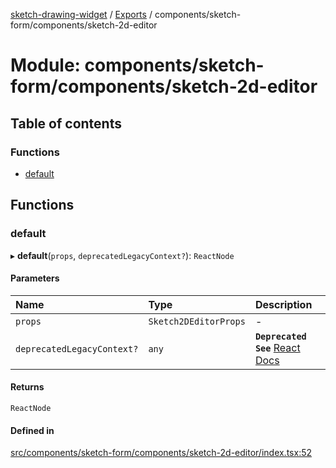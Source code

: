 [sketch-drawing-widget](../README.md) / [Exports](../modules.md) / components/sketch-form/components/sketch-2d-editor

# Module: components/sketch-form/components/sketch-2d-editor

## Table of contents

### Functions

- [default](components_sketch_form_components_sketch_2d_editor.md#default)

## Functions

### default

▸ **default**(`props`, `deprecatedLegacyContext?`): `ReactNode`

#### Parameters

| Name                       | Type                  | Description                                                                                                                           |
| :------------------------- | :-------------------- | :------------------------------------------------------------------------------------------------------------------------------------ |
| `props`                    | `Sketch2DEditorProps` | -                                                                                                                                     |
| `deprecatedLegacyContext?` | `any`                 | **`Deprecated`** **`See`** [React Docs](https://legacy.reactjs.org/docs/legacy-context.html#referencing-context-in-lifecycle-methods) |

#### Returns

`ReactNode`

#### Defined in

[src/components/sketch-form/components/sketch-2d-editor/index.tsx:52](https://github.com/miksrv/sketch-drawing-widget/blob/05a5c65ac52878acf28f48ea54a925a1b67bf73f/src/components/sketch-form/components/sketch-2d-editor/index.tsx#L52)
